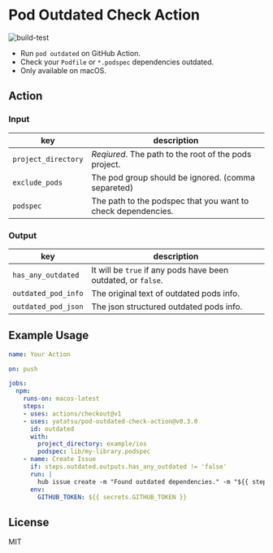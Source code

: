 # Pod Outdated Check Action

![build-test](https://github.com/yatatsu/pod-outdated-check-action/workflows/build-test/badge.svg)

- Run `pod outdated` on GitHub Action.
- Check your `Podfile` or `*.podspec` dependencies outdated.
- Only available on macOS.

## Action

### Input

|key|description|
|--|--|
|`project_directory`| _Reqiured_. The path to the root of the pods project. |
|`exclude_pods`| The pod group should be ignored. (comma separeted) |
|`podspec`| The path to the podspec that you want to check dependencies. |

### Output

|key|description|
|--|--|
|`has_any_outdated`| It will be `true` if any pods have been outdated, or `false`. |
|`outdated_pod_info`| The original text of outdated pods info. |
|`outdated_pod_json`| The json structured outdated pods info. |

## Example Usage

```yml
name: Your Action

on: push

jobs:
  npm:
    runs-on: macos-latest
    steps:
    - uses: actions/checkout@v1
    - uses: yatatsu/pod-outdated-check-action@v0.3.0
      id: outdated
      with:
        project_directory: example/ios
        podspec: lib/my-library.podspec
    - name: Create Issue
      if: steps.outdated.outputs.has_any_outdated != 'false'
      run: |
        hub issue create -m "Found outdated dependencies." -m "${{ steps.outdated.outputs.outdated_pod_info }}"
      env:
        GITHUB_TOKEN: ${{ secrets.GITHUB_TOKEN }}
```

## License

MIT
